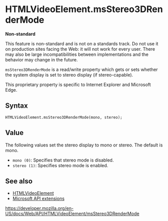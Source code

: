 # HTMLVideoElement.msStereo3DRenderMode

**Non-standard**

This feature is non-standard and is not on a standards track. Do not use it on production sites facing the Web: it will not work for every user. There may also be large incompatibilities between implementations and the behavior may change in the future.

`msStereo3DRenderMode` is a read/write property which gets or sets whether the system display is set to stereo display (if stereo-capable).

This proprietary property is specific to Internet Explorer and Microsoft Edge.

## Syntax

    HTMLVideoElement.msStereo3DRenderMode(mono, stereo);

## Value

The following values set the stereo display to mono or stereo. The default is mono.

- `mono (0)`: Specifies that stereo mode is disabled.
- `stereo (1)`: Specifies stereo mode is enabled.

## See also

- [HTMLVideoElement](../htmlvideoelement)
- [Microsoft API extensions](../microsoft_extensions)

<a href="https://developer.mozilla.org/en-US/docs/Web/API/HTMLVideoElement/msStereo3DRenderMode" class="_attribution-link">https://developer.mozilla.org/en-US/docs/Web/API/HTMLVideoElement/msStereo3DRenderMode</a>
